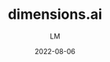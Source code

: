 ---
_id: fkwosdy7rcxwqipi9h31fkwosdvudkyn
author: LM
title: dimensions.ai
summary: With Dimensions, you have free access to a vast collection of curated research
  outputs and tools that help you source exactly what you need to advance your own
  discoveries.
features:
- trends for research topics and keywords
categories:
- Project Research (such as background research, hypothesis proposals)
- Fun
tags:
- References and Journals
- Publication
- Tools
platforms:
- Web
fields:
- General and Interdisciplinary
links:
- name: app.dimensions.ai/discover/publication
  link: https://app.dimensions.ai/discover/publication
date: '2022-08-06'

---